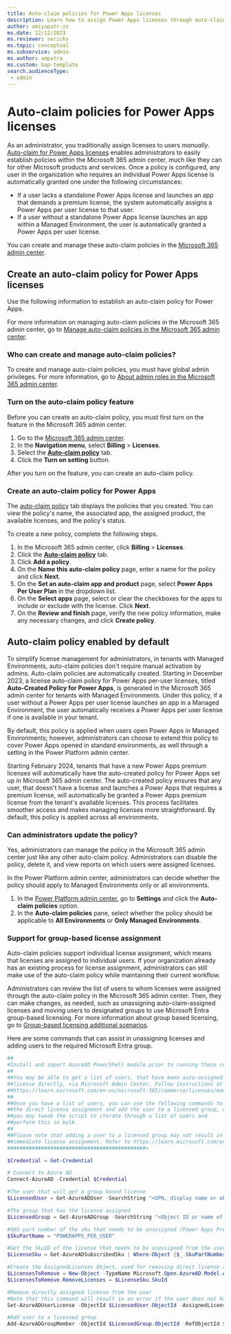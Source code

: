```yaml
---
title: Auto-claim policies for Power Apps licenses
description: Learn how to assign Power Apps licenses through auto-claim policies.
author: amiyapatr-zz
ms.date: 12/12/2023
ms.reviewer: sericks
ms.topic: conceptual
ms.subservice: admin
ms.author: ampatra
ms.custom: bap-template
search.audienceType: 
 - admin
---
```


# Auto-claim policies for Power Apps licenses

As an administrator, you traditionally assign licenses to users _manually_. [Auto-claim for Power Apps licenses](/microsoft-365/commerce/licenses/manage-auto-claim-policies?view=o365-worldwide&WT.mc_id=365AdminCSH_inproduct#auto-claim-policies-for-microsoft-power-apps&preserve-view=true) enables administrators to easily establish policies within the Microsoft 365 admin center, much like they can for other Microsoft products and services. Once a policy is configured, any user in the organization who requires an individual Power Apps license is automatically granted one under the following circumstances:

- If a user lacks a standalone Power Apps license and launches an app that demands a premium license, the system automatically assigns a Power Apps per user license to that user.
- If a user without a standalone Power Apps license launches an app within a Managed Environment, the user is automatically granted a Power Apps per user license.

You can create and manage these auto-claim policies in the [Microsoft 365 admin center](https://go.microsoft.com/fwlink/p/?linkid=2024339).

## Create an auto-claim policy for Power Apps licenses

Use the following information to establish an auto-claim policy for Power Apps.

For more information on managing auto-claim policies in the Microsoft 365 admin center, go to [Manage auto-claim policies in the Microsoft 365 admin center](/microsoft-365/commerce/licenses/manage-auto-claim-policies?view=o365-worldwide&preserve-view=true).

### Who can create and manage auto-claim policies?
To create and manage auto-claim policies, you must have global admin privileges. For more information, go to [About admin roles in the Microsoft 365 admin center](/microsoft-365/admin/add-users/about-admin-roles?view=o365-worldwide&preserve-view=true).

### Turn on the auto-claim policy feature
Before you can create an auto-claim policy, you must first turn on the feature in the Microsoft 365 admin center.  

1.	Go to the [Microsoft 365 admin center](https://go.microsoft.com/fwlink/p/?linkid=2024339).
2.	In the **Navigation menu**, select **Billing** > **Licenses**.
3.	Select the [**Auto-claim policy**](https://admin.microsoft.com/adminportal/home?#/licenses/autoclaimpolicies) tab.
4.	Click the **Turn on setting** button.

After you turn on the feature, you can create an auto-claim policy.

### Create an auto-claim policy for Power Apps
The [auto-claim policy](https://admin.microsoft.com/adminportal/home?#/licenses/autoclaimpolicies) tab displays the policies that you created. You can view the policy's name, the associated app, the assigned product, the available licenses, and the policy's status. 

To create a new policy, complete the following steps.

1.	In the Microsoft 365 admin center, click **Billing** > **Licenses**.
2.	Click the [**Auto-claim policy**](https://admin.microsoft.com/adminportal/home?#/licenses/autoclaimpolicies) tab.
3.	Click **Add a policy**.
4.	On the **Name this auto-claim policy** page, enter a name for the policy and click **Next**.
5.	On the **Set an auto-claim app and product** page, select **Power Apps Per User Plan** in the dropdown list. 
6.	On the **Select apps** page, select or clear the checkboxes for the apps to include or exclude with the license.	Click **Next**.
8.	On the **Review and finish** page, verify the new policy information, make any necessary changes, and click **Create policy**.

## Auto-claim policy enabled by default 
To simplify license management for administrators, in tenants with Managed Environments, auto-claim policies don't require manual activation by admins. Auto-claim policies are automatically created. Starting in December 2023, a license auto-claim policy for Power Apps per-user licenses, titled **Auto-Created Policy for Power Apps**, is generated in the Microsoft 365 admin center for tenants with Managed Environments. Under this policy, if a user without a Power Apps per user license launches an app in a Managed Environment, the user automatically receives a Power Apps per user license if one is available in your tenant.

By default, this policy is applied when users open Power Apps in Managed Environments; however, administrators can choose to extend this policy to cover Power Apps opened in standard environments, as well through a setting in the Power Platform admin center.

Starting February 2024, tenants that have a new Power Apps premium licenses will automatically have the auto-created policy for Power Apps set up in Microsoft 365 admin center. The auto-created policy ensures that any user, that doesn't have a license and launches a Power Apps that requires a premium license, will automatically be granted a Power Apps premium license from the tenant's available licenses. This process facilitates smoother access and makes managing licenses more straightforward. By default, this policy is applied across all environments.

### Can administrators update the policy?
Yes, administrators can manage the policy in the Microsoft 365 admin center just like any other auto-claim policy. Administrators can disable the policy, delete it, and view reports on which users were assigned licenses.

In the Power Platform admin center, administrators can decide whether the policy should apply to Managed Environments only or all environments.

1.	In the [Power Platform admin center](https://admin.powerplatform.microsoft.com/), go to **Settings** and click the **Auto-claim policies** option.
2.	In the **Auto-claim policies** pane, select whether the policy should be applicable to **All Environments** or **Only Managed Environments**.

### Support for group-based license assignment

Auto-claim policies support individual license assignment, which means that licenses are assigned to individual users. If your organization already has an existing process for license assignment, administrators can still make use of the auto-claim policy while maintaining their current workflow. 

Administrators can review the list of users to whom licenses were assigned through the auto-claim policy in the Microsoft 365 admin center. Then, they can make changes, as needed, such as unassigning auto-claim-assigned licenses and moving users to designated groups to use Microsoft Entra group-based licensing. For more information about group based licensing, go to [Group-based licensing additional scenarios](/entra/identity/users/licensing-group-advanced).

Here are some commands that can assist in unassigning licenses and adding users to the required Microsoft Entra group.

```PowerShell
##
#Install and import AzureAD PowerShell module prior to running these commands
##
##You may be able to get a list of users, that have been auto-assigned a 
##license directly, via Microsoft Admin Center. Follow instructions at 
##https://learn.microsoft.com/en-us/microsoft-365/commerce/licenses/manage-auto-claim-policies?view=o365-worldwide#view-an-auto-claim-policy-report
##
##Once you have a list of users, you can use the following commands to remove 
##the direct license assignment and add the user to a licensed group, or 
##you may tweak the script to iterate through a list of users and 
##perform this in bulk
##
##Please note that adding a user to a licensed group may not result in an 
##immediate license assignment. Refer to https://learn.microsoft.com/en-us/entra/identity/users/licensing-group-advanced for more information
#############################################>

$Credential = Get-Credential

# Connect to Azure AD
Connect-AzureAD -Credential $Credential

#The user that will get a group based license
$LicensedUser = Get-AzureADUser -SearchString "<UPN, display name or object ID of the user for which you want to assign a license>"

#The group that has the license assigned
$LicensedGroup = Get-AzureADGroup -SearchString "<Object ID or name of the group that has a relevant license assigned>"

#SKU part number of the sku that needs to be unassigned (Power Apps Premium)
$SkuPartName = "POWERAPPS_PER_USER"

#Get the SkuID of the license that needs to be unassigned from the user
$LicenseSku = Get-AzureADSubscribedSku | Where-Object {$_.SkuPartNumber -eq $SkuPartName}

#Create the AssignedLicenses Object, used for removing direct license assignment from the user
$LicensesToRemove = New-Object -TypeName Microsoft.Open.AzureAD.Model.AssignedLicenses
$LicensesToRemove.RemoveLicenses = $LicenseSku.SkuId

#Remove directly assigned license from the user
#Note that this command will result in an error if the user does not have the relevant license assigned directly
Set-AzureADUserLicense -ObjectId $LicensedUser.ObjectId -AssignedLicenses $LicensesToRemove

#Add user to a licensed group
Add-AzureADGroupMember -ObjectId $LicensedGroup.ObjectId -RefObjectId $LicensedUser.ObjectId

```



